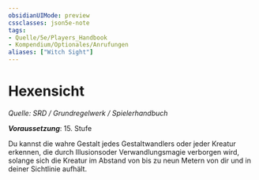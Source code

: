 ```yaml
---
obsidianUIMode: preview
cssclasses: json5e-note
tags:
- Quelle/5e/Players_Handbook
- Kompendium/Optionales/Anrufungen
aliases: ["Witch Sight"]
---
```

# Hexensicht
*Quelle: SRD / Grundregelwerk / Spielerhandbuch*  

***Voraussetzung***: 15. Stufe 

Du kannst die wahre Gestalt jedes Gestaltwandlers oder jeder Kreatur erkennen, die durch Illusionsoder Verwandlungsmagie verborgen wird, solange sich die Kreatur im Abstand von bis zu neun Metern von dir und in deiner Sichtlinie aufhält.